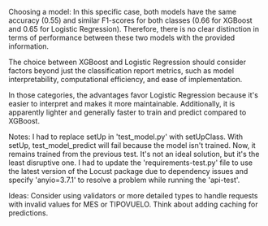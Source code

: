 Choosing a model:
In this specific case, both models have the same accuracy (0.55) and similar F1-scores for both classes (0.66 for XGBoost and 0.65 for Logistic Regression). Therefore, there is no clear distinction in terms of performance between these two models with the provided information.

The choice between XGBoost and Logistic Regression should consider factors beyond just the classification report metrics, such as model interpretability, computational efficiency, and ease of implementation.

In those categories, the advantages favor Logistic Regression because it's easier to interpret and makes it more maintainable. Additionally, it is apparently lighter and generally faster to train and predict compared to XGBoost.


Notes:
I had to replace setUp in 'test_model.py' with setUpClass. With setUp, test_model_predict will fail because the model isn't trained. Now, it remains trained from the previous test. It's not an ideal solution, but it's the least disruptive one.
I had to update the 'requirements-test.py' file to use the latest version of the Locust package due to dependency issues and specify 'anyio=3.7.1' to resolve a problem while running the 'api-test'.

Ideas:
Consider using validators or more detailed types to handle requests with invalid values for MES or TIPOVUELO.
Think about adding caching for predictions.